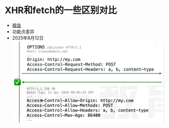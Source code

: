 # XHR和fetch的一些区别对比
- [掘金](https://juejin.cn/post/7485729208108204042)
- 功能点差异
- 2025年8月12日
![区别](img.png)
